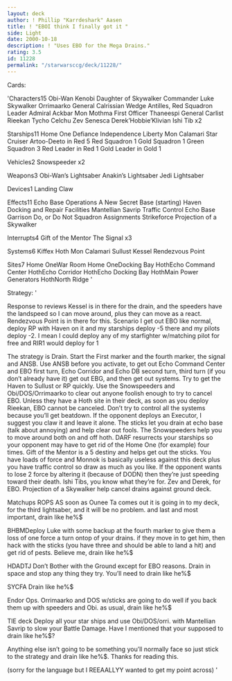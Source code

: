 ```yaml
---
layout: deck
author: ! Phillip "Karrdeshark" Aasen
title: ! "EBOI think I finally got it "
side: Light
date: 2000-10-18
description: ! "Uses EBO for the Mega Drains."
rating: 3.5
id: 11228
permalink: "/starwarsccg/deck/11228/"
---
```

Cards: 

'Characters15
Obi-Wan Kenobi
Daughter of Skywalker
Commander Luke Skywalker
Orrimaarko
General Calrissian
Wedge Antilles, Red Squadron Leader
Admiral Ackbar
Mon Mothma
First Officer Thaneespi
General Carlist Rieekan
Tycho Celchu
Zev Senesca
Derek’Hobbie’Klivian
Ishi Tib x2

Starships11
Home One
Defiance
Independence
Liberty
Mon Calamari Star Cruiser
Artoo-Deeto in Red 5
Red Squadron 1
Gold Squadron 1
Green Squadron 3
Red Leader in Red 1
Gold Leader in Gold 1

Vehicles2
Snowspeeder x2

Weapons3
Obi-Wan’s Lightsaber
Anakin’s Lightsaber
Jedi Lightsaber

Devices1
Landing Claw

Effects11
Echo Base Operations
A New Secret Base (starting)
Haven
Docking and Repair Facilities
Mantellian Savrip
Traffic Control
Echo Base Garrison
Do, or Do Not
Squadron Assignments
Strikeforce
Projection of a Skywalker

Interrupts4
Gift of the Mentor
The Signal x3

Systems6
Kiffex
Hoth
Mon Calamari
Sullust
Kessel
Rendezvous Point

Sites7
Home OneWar Room
Home OneDocking Bay
HothEcho Command Center
HothEcho Corridor
HothEcho Docking Bay
HothMain Power Generators
HothNorth Ridge
'

Strategy: '

Response to reviews Kessel is in there for the drain, and the speeders have the landspeed so I can move around, plus they can move as a react. Rendezvous Point is in there for this. Scenario I get out EBO like normal, deploy RP with Haven on it and my starships deploy -5 there and my pilots deploy -2. I mean I could deploy any of my starfighter w/matching pilot for free and RIR1 would deploy for 1

The strategy is Drain.	Start the First marker and the fourth marker, the signal and ANSB.  Use ANSB before you activate, to get out Echo Command Center and EBO first turn, Echo Corridor and Echo DB second turn, third turn (if you don’t already have it) get out EBG, and then get out systems. Try to get the Haven to Sullust or RP quickly.
Use the Snowspeeders and Obi/DOS/Orrimaarko to clear out anyone foolish enough to try to cancel EBO. Unless they have a Hoth site in their deck, as soon as you deploy Rieekan, EBO cannot be canceled. Don’t try to control all the systems because you’ll get beatdown. If the opponent deploys an Executor, I suggest you claw it and leave it alone. The sticks let you drain at echo base (talk about annoying) and help clear out fools. The Snowspeeders help you to move around both on and off hoth. DARF resurrects your starships so your opponent may have to get rid of the Home One (for example) four times. Gift of the Mentor is a 5 destiny and helps get out the sticks. You have loads of force and Monnok is basically useless against this deck plus you have traffic control so draw as much as you like. If the opponent wants to lose 2 force by altering it (because of DODN) then they’re just speeding toward their death. Ishi Tibs, you know what they’re for. Zev and Derek, for EBO. Projection of a Skywalker help cancel drains against ground deck.

Matchups
ROPS AS soon as Ounee Ta comes out it is going in to my deck, for the third lightsaber, and it will be no problem. and last and most important, drain like he%$

BHBMDeploy Luke with some backup at the fourth marker to give them a loss of one force a turn ontop of your drains. if they move in to get him, then hack with the sticks (you have three and should be able to land a hit) and get rid of pests. Believe me, drain like he%$

HDADTJ Don’t Bother with the Ground except for EBO reasons. Drain in space and stop any thing they try. You’ll need to drain like he%$

SYCFA Drain like he%$

Endor Ops. Orrimaarko and DOS w/sticks are going to do well if you back them up with speeders and Obi. as usual, drain like he%$

TIE deck Deploy all your star ships and use Obi/DOS/orri. with Mantellian Savrip to slow your Battle Damage. Have I mentioned that your supposed to drain like he%$?

Anything else isn’t going to be something you’ll normally face so just stick to the strategy and drain like he%$. Thanks for reading this.

(sorry for the language but I REEAALLYY wanted to get my point across)	 '
